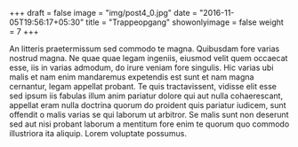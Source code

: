 +++
draft = false
image = "img/post4_0.jpg"
date = "2016-11-05T19:56:17+05:30"
title = "Trappeopgang"
showonlyimage = false
weight = 7
+++

An litteris praetermissum sed commodo te magna. Quibusdam fore varias nostrud 
magna. Ne quae quae legam ingeniis, eiusmod velit quem occaecat esse, iis in 
varias admodum, do irure veniam fore singulis. Hic varias ubi malis et nam enim 
mandaremus expetendis est sunt et nam magna cernantur, legam appellat probant. 
Te quis tractavissent, vidisse elit esse sed ipsum iis fabulas illum anim 
pariatur dolore qui aut nulla cohaerescant, appellat eram nulla doctrina quorum 
do proident quis pariatur iudicem, sunt offendit o malis varias se qui laborum 
ut arbitror. Se malis sunt non deserunt sed aut nisi probant laborum a mentitum 
fore enim te quorum quo commodo illustriora ita aliquip. Lorem voluptate 
possumus.